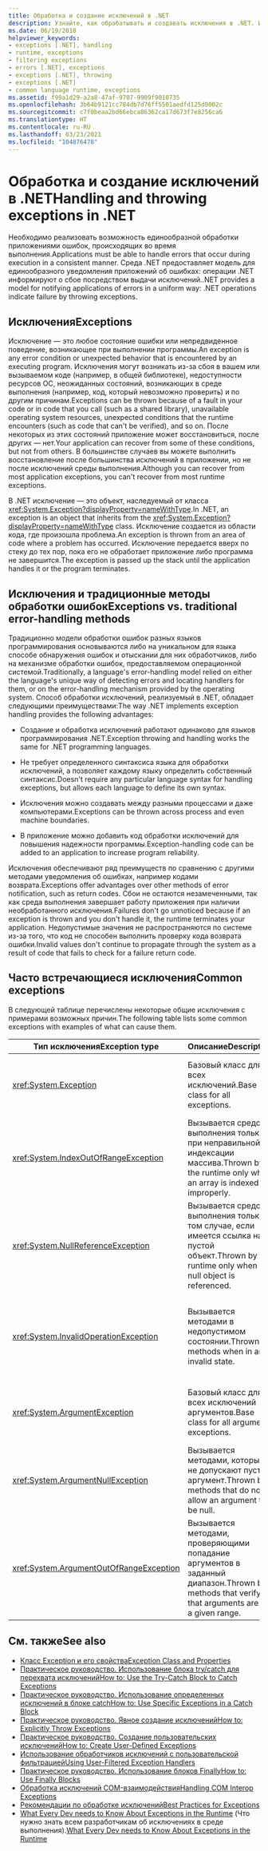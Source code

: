 ```yaml
---
title: Обработка и создание исключений в .NET
description: Узнайте, как обрабатывать и создавать исключения в .NET. Исключения — это то, как операции .NET указывают на сбои в работе приложений.
ms.date: 06/19/2018
helpviewer_keywords:
- exceptions [.NET], handling
- runtime, exceptions
- filtering exceptions
- errors [.NET], exceptions
- exceptions [.NET], throwing
- exceptions [.NET]
- common language runtime, exceptions
ms.assetid: f99a1d29-a2a8-47af-9707-9909f9010735
ms.openlocfilehash: 3b64b9121cc784db7d76ff5501aedfd125d0002c
ms.sourcegitcommit: c7f0beaa2bd66ebca86362ca17d673f7e8256ca6
ms.translationtype: HT
ms.contentlocale: ru-RU
ms.lasthandoff: 03/23/2021
ms.locfileid: "104876478"
---
```

# <a name="handling-and-throwing-exceptions-in-net"></a><span data-ttu-id="b2549-104">Обработка и создание исключений в .NET</span><span class="sxs-lookup"><span data-stu-id="b2549-104">Handling and throwing exceptions in .NET</span></span>

<span data-ttu-id="b2549-105">Необходимо реализовать возможность единообразной обработки приложениями ошибок, происходящих во время выполнения.</span><span class="sxs-lookup"><span data-stu-id="b2549-105">Applications must be able to handle errors that occur during execution in a consistent manner.</span></span> <span data-ttu-id="b2549-106">Среда .NET предоставляет модель для единообразного уведомления приложений об ошибках: операции .NET информируют о сбое посредством выдачи исключений.</span><span class="sxs-lookup"><span data-stu-id="b2549-106">.NET provides a model for notifying applications of errors in a uniform way: .NET operations indicate failure by throwing exceptions.</span></span>

## <a name="exceptions"></a><span data-ttu-id="b2549-107">Исключения</span><span class="sxs-lookup"><span data-stu-id="b2549-107">Exceptions</span></span>

<span data-ttu-id="b2549-108">Исключение — это любое состояние ошибки или непредвиденное поведение, возникающее при выполнении программы.</span><span class="sxs-lookup"><span data-stu-id="b2549-108">An exception is any error condition or unexpected behavior that is encountered by an executing program.</span></span> <span data-ttu-id="b2549-109">Исключения могут возникать из-за сбоя в вашем или вызываемом коде (например, в общей библиотеке), недоступности ресурсов ОС, неожиданных состояний, возникающих в среде выполнения (например, код, который невозможно проверить) и по другим причинам.</span><span class="sxs-lookup"><span data-stu-id="b2549-109">Exceptions can be thrown because of a fault in your code or in code that you call (such as a shared library), unavailable operating system resources, unexpected conditions that the runtime encounters (such as code that can't be verified), and so on.</span></span> <span data-ttu-id="b2549-110">После некоторых из этих состояний приложение может восстановиться, после других — нет.</span><span class="sxs-lookup"><span data-stu-id="b2549-110">Your application can recover from some of these conditions, but not from others.</span></span> <span data-ttu-id="b2549-111">В большинстве случаев вы можете выполнить восстановление после большинства исключений в приложении, но не после исключений среды выполнения.</span><span class="sxs-lookup"><span data-stu-id="b2549-111">Although you can recover from most application exceptions, you can't recover from most runtime exceptions.</span></span>

<span data-ttu-id="b2549-112">В .NET исключение — это объект, наследуемый от класса <xref:System.Exception?displayProperty=nameWithType>.</span><span class="sxs-lookup"><span data-stu-id="b2549-112">In .NET, an exception is an object that inherits from the <xref:System.Exception?displayProperty=nameWithType> class.</span></span> <span data-ttu-id="b2549-113">Исключение создается из области кода, где произошла проблема.</span><span class="sxs-lookup"><span data-stu-id="b2549-113">An exception is thrown from an area of code where a problem has occurred.</span></span> <span data-ttu-id="b2549-114">Исключение передается вверх по стеку до тех пор, пока его не обработает приложение либо программа не завершится.</span><span class="sxs-lookup"><span data-stu-id="b2549-114">The exception is passed up the stack until the application handles it or the program terminates.</span></span>

## <a name="exceptions-vs-traditional-error-handling-methods"></a><span data-ttu-id="b2549-115">Исключения и традиционные методы обработки ошибок</span><span class="sxs-lookup"><span data-stu-id="b2549-115">Exceptions vs. traditional error-handling methods</span></span>

<span data-ttu-id="b2549-116">Традиционно модели обработки ошибок разных языков программирования основываются либо на уникальном для языка способе обнаружения ошибок и отыскании для них обработчиков, либо на механизме обработки ошибок, предоставляемом операционной системой.</span><span class="sxs-lookup"><span data-stu-id="b2549-116">Traditionally, a language's error-handling model relied on either the language's unique way of detecting errors and locating handlers for them, or on the error-handling mechanism provided by the operating system.</span></span> <span data-ttu-id="b2549-117">Способ обработки исключений, реализуемый в .NET, обладает следующими преимуществами:</span><span class="sxs-lookup"><span data-stu-id="b2549-117">The way .NET implements exception handling provides the following advantages:</span></span>

- <span data-ttu-id="b2549-118">Создание и обработка исключений работают одинаково для языков программирования .NET.</span><span class="sxs-lookup"><span data-stu-id="b2549-118">Exception throwing and handling works the same for .NET programming languages.</span></span>

- <span data-ttu-id="b2549-119">Не требует определенного синтаксиса языка для обработки исключений, а позволяет каждому языку определить собственный синтаксис.</span><span class="sxs-lookup"><span data-stu-id="b2549-119">Doesn't require any particular language syntax for handling exceptions, but allows each language to define its own syntax.</span></span>

- <span data-ttu-id="b2549-120">Исключения можно создавать между разными процессами и даже компьютерами.</span><span class="sxs-lookup"><span data-stu-id="b2549-120">Exceptions can be thrown across process and even machine boundaries.</span></span>

- <span data-ttu-id="b2549-121">В приложение можно добавить код обработки исключений для повышения надежности программы.</span><span class="sxs-lookup"><span data-stu-id="b2549-121">Exception-handling code can be added to an application to increase program reliability.</span></span>

<span data-ttu-id="b2549-122">Исключения обеспечивают ряд преимуществ по сравнению с другими методами уведомления об ошибках, например кодами возврата.</span><span class="sxs-lookup"><span data-stu-id="b2549-122">Exceptions offer advantages over other methods of error notification, such as return codes.</span></span> <span data-ttu-id="b2549-123">Сбои не остаются незамеченными, так как среда выполнения завершает работу приложения при наличии необработанного исключения.</span><span class="sxs-lookup"><span data-stu-id="b2549-123">Failures don't go unnoticed because if an exception is thrown and you don't handle it, the runtime terminates your application.</span></span> <span data-ttu-id="b2549-124">Недопустимые значения не распространяются по системе из-за того, что код не способен выполнить проверку кода возврата ошибки.</span><span class="sxs-lookup"><span data-stu-id="b2549-124">Invalid values don't continue to propagate through the system as a result of code that fails to check for a failure return code.</span></span>

## <a name="common-exceptions"></a><span data-ttu-id="b2549-125">Часто встречающиеся исключения</span><span class="sxs-lookup"><span data-stu-id="b2549-125">Common exceptions</span></span>

<span data-ttu-id="b2549-126">В следующей таблице перечислены некоторые общие исключения с примерами возможных причин.</span><span class="sxs-lookup"><span data-stu-id="b2549-126">The following table lists some common exceptions with examples of what can cause them.</span></span>

| <span data-ttu-id="b2549-127">Тип исключения</span><span class="sxs-lookup"><span data-stu-id="b2549-127">Exception type</span></span> | <span data-ttu-id="b2549-128">Описание</span><span class="sxs-lookup"><span data-stu-id="b2549-128">Description</span></span> | <span data-ttu-id="b2549-129">Пример</span><span class="sxs-lookup"><span data-stu-id="b2549-129">Example</span></span> |
| -------------- | ----------- | ------- |
| <xref:System.Exception> | <span data-ttu-id="b2549-130">Базовый класс для всех исключений.</span><span class="sxs-lookup"><span data-stu-id="b2549-130">Base class for all exceptions.</span></span> | <span data-ttu-id="b2549-131">Отсутствует (используйте производный класс этого исключения).</span><span class="sxs-lookup"><span data-stu-id="b2549-131">None (use a derived class of this exception).</span></span> |
| <xref:System.IndexOutOfRangeException> | <span data-ttu-id="b2549-132">Вызывается средой выполнения только при неправильной индексации массива.</span><span class="sxs-lookup"><span data-stu-id="b2549-132">Thrown by the runtime only when an array is indexed improperly.</span></span> | <span data-ttu-id="b2549-133">Индексирование массива вне допустимого диапазона:</span><span class="sxs-lookup"><span data-stu-id="b2549-133">Indexing an array outside its valid range:</span></span> <br /> `arr[arr.Length+1]` |
| <xref:System.NullReferenceException> | <span data-ttu-id="b2549-134">Вызывается средой выполнения только в том случае, если имеется ссылка на пустой объект.</span><span class="sxs-lookup"><span data-stu-id="b2549-134">Thrown by the runtime only when a null object is referenced.</span></span> | `object o = null;` <br /> `o.ToString();` |
| <xref:System.InvalidOperationException> | <span data-ttu-id="b2549-135">Вызывается методами в недопустимом состоянии.</span><span class="sxs-lookup"><span data-stu-id="b2549-135">Thrown by methods when in an invalid state.</span></span> | <span data-ttu-id="b2549-136">Вызов `Enumerator.MoveNext()` после удаления элемента из базовой коллекции.</span><span class="sxs-lookup"><span data-stu-id="b2549-136">Calling `Enumerator.MoveNext()` after removing an item from the underlying collection.</span></span> |
| <xref:System.ArgumentException> | <span data-ttu-id="b2549-137">Базовый класс для всех исключений аргументов.</span><span class="sxs-lookup"><span data-stu-id="b2549-137">Base class for all argument exceptions.</span></span> | <span data-ttu-id="b2549-138">Отсутствует (используйте производный класс этого исключения).</span><span class="sxs-lookup"><span data-stu-id="b2549-138">None (use a derived class of this exception).</span></span> |
| <xref:System.ArgumentNullException> | <span data-ttu-id="b2549-139">Вызывается методами, которые не допускают пустой аргумент.</span><span class="sxs-lookup"><span data-stu-id="b2549-139">Thrown by methods that do not allow an argument to be null.</span></span> | `String s = null;` <br /> `"Calculate".IndexOf(s);`|
| <xref:System.ArgumentOutOfRangeException> | <span data-ttu-id="b2549-140">Вызывается методами, проверяющими попадание аргументов в заданный диапазон.</span><span class="sxs-lookup"><span data-stu-id="b2549-140">Thrown by methods that verify that arguments are in a given range.</span></span> | `String s = "string";` <br /> `s.Substring(s.Length+1);` |

## <a name="see-also"></a><span data-ttu-id="b2549-141">См. также</span><span class="sxs-lookup"><span data-stu-id="b2549-141">See also</span></span>

- [<span data-ttu-id="b2549-142">Класс Exception и его свойства</span><span class="sxs-lookup"><span data-stu-id="b2549-142">Exception Class and Properties</span></span>](exception-class-and-properties.md)
- [<span data-ttu-id="b2549-143">Практическое руководство. Использование блока try/catch для перехвата исключений</span><span class="sxs-lookup"><span data-stu-id="b2549-143">How to: Use the Try-Catch Block to Catch Exceptions</span></span>](how-to-use-the-try-catch-block-to-catch-exceptions.md)
- [<span data-ttu-id="b2549-144">Практическое руководство. Использование определенных исключений в блоке catch</span><span class="sxs-lookup"><span data-stu-id="b2549-144">How to: Use Specific Exceptions in a Catch Block</span></span>](how-to-use-specific-exceptions-in-a-catch-block.md)
- [<span data-ttu-id="b2549-145">Практическое руководство. Явное создание исключений</span><span class="sxs-lookup"><span data-stu-id="b2549-145">How to: Explicitly Throw Exceptions</span></span>](how-to-explicitly-throw-exceptions.md)
- [<span data-ttu-id="b2549-146">Практическое руководство. Создание пользовательских исключений</span><span class="sxs-lookup"><span data-stu-id="b2549-146">How to: Create User-Defined Exceptions</span></span>](how-to-create-user-defined-exceptions.md)
- [<span data-ttu-id="b2549-147">Использование обработчиков исключений с пользовательской фильтрацией</span><span class="sxs-lookup"><span data-stu-id="b2549-147">Using User-Filtered Exception Handlers</span></span>](using-user-filtered-exception-handlers.md)
- [<span data-ttu-id="b2549-148">Практическое руководство. Использование блоков Finally</span><span class="sxs-lookup"><span data-stu-id="b2549-148">How to: Use Finally Blocks</span></span>](how-to-use-finally-blocks.md)
- [<span data-ttu-id="b2549-149">Обработка исключений COM-взаимодействия</span><span class="sxs-lookup"><span data-stu-id="b2549-149">Handling COM Interop Exceptions</span></span>](handling-com-interop-exceptions.md)
- [<span data-ttu-id="b2549-150">Рекомендации по обработке исключений</span><span class="sxs-lookup"><span data-stu-id="b2549-150">Best Practices for Exceptions</span></span>](best-practices-for-exceptions.md)
- <span data-ttu-id="b2549-151">[What Every Dev needs to Know About Exceptions in the Runtime](https://github.com/dotnet/runtime/blob/main/docs/design/coreclr/botr/exceptions.md) (Что нужно знать всем разработчикам об исключениях в среде выполнения).</span><span class="sxs-lookup"><span data-stu-id="b2549-151">[What Every Dev needs to Know About Exceptions in the Runtime](https://github.com/dotnet/runtime/blob/main/docs/design/coreclr/botr/exceptions.md)</span></span>
